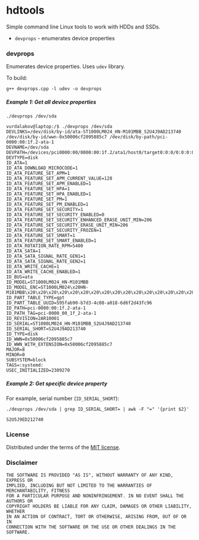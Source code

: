 # hdtools

Simple command line Linux tools to work with HDDs and SSDs.

* `devprops` - enumerates device properties

### devprops

Enumerates device properties. Uses `udev` library.

To build:

```
g++ devprops.cpp -l udev -o devprops
```

##### Example 1: Get all device properties

```
./devprops /dev/sda
```

```
vurdalakov@laptop:/$ ./devprops /dev/sda
DEVLINKS=/dev/disk/by-id/ata-ST1000LM024_HN-M101MBB_S2U4J9AD213740 /dev/disk/by-id/wwn-0x50006cf2095885c7 /dev/disk/by-path/pci-0000:00:1f.2-ata-1
DEVNAME=/dev/sda
DEVPATH=/devices/pci0000:00/0000:00:1f.2/ata1/host0/target0:0:0/0:0:0:0/block/sda
DEVTYPE=disk
ID_ATA=1
ID_ATA_DOWNLOAD_MICROCODE=1
ID_ATA_FEATURE_SET_APM=1
ID_ATA_FEATURE_SET_APM_CURRENT_VALUE=128
ID_ATA_FEATURE_SET_APM_ENABLED=1
ID_ATA_FEATURE_SET_HPA=1
ID_ATA_FEATURE_SET_HPA_ENABLED=1
ID_ATA_FEATURE_SET_PM=1
ID_ATA_FEATURE_SET_PM_ENABLED=1
ID_ATA_FEATURE_SET_SECURITY=1
ID_ATA_FEATURE_SET_SECURITY_ENABLED=0
ID_ATA_FEATURE_SET_SECURITY_ENHANCED_ERASE_UNIT_MIN=206
ID_ATA_FEATURE_SET_SECURITY_ERASE_UNIT_MIN=206
ID_ATA_FEATURE_SET_SECURITY_FROZEN=1
ID_ATA_FEATURE_SET_SMART=1
ID_ATA_FEATURE_SET_SMART_ENABLED=1
ID_ATA_ROTATION_RATE_RPM=5400
ID_ATA_SATA=1
ID_ATA_SATA_SIGNAL_RATE_GEN1=1
ID_ATA_SATA_SIGNAL_RATE_GEN2=1
ID_ATA_WRITE_CACHE=1
ID_ATA_WRITE_CACHE_ENABLED=1
ID_BUS=ata
ID_MODEL=ST1000LM024_HN-M101MBB
ID_MODEL_ENC=ST1000LM024\x20HN-M101MBB\x20\x20\x20\x20\x20\x20\x20\x20\x20\x20\x20\x20\x20\x20\x20\x20\x20\x20
ID_PART_TABLE_TYPE=gpt
ID_PART_TABLE_UUID=595fab90-b7d3-4c08-a018-6d6f2d43fc96
ID_PATH=pci-0000:00:1f.2-ata-1
ID_PATH_TAG=pci-0000_00_1f_2-ata-1
ID_REVISION=2AR10001
ID_SERIAL=ST1000LM024_HN-M101MBB_S2U4J9AD213740
ID_SERIAL_SHORT=S2U4J9AD213740
ID_TYPE=disk
ID_WWN=0x50006cf2095885c7
ID_WWN_WITH_EXTENSION=0x50006cf2095885c7
MAJOR=8
MINOR=0
SUBSYSTEM=block
TAGS=:systemd:
USEC_INITIALIZED=2309270
```

##### Example 2: Get specific device property

For example, serial number (`ID_SERIAL_SHORT`):

```
./devprops /dev/sda | grep ID_SERIAL_SHORT= | awk -F "=" '{print $2}'
```

```
S2U5J9ED212740
```

### License

Distributed under the terms of the [MIT license](https://opensource.org/licenses/MIT).

### Disclaimer

```
THE SOFTWARE IS PROVIDED "AS IS", WITHOUT WARRANTY OF ANY KIND, EXPRESS OR 
IMPLIED, INCLUDING BUT NOT LIMITED TO THE WARRANTIES OF MERCHANTABILITY, FITNESS
FOR A PARTICULAR PURPOSE AND NONINFRINGEMENT. IN NO EVENT SHALL THE AUTHORS OR
COPYRIGHT HOLDERS BE LIABLE FOR ANY CLAIM, DAMAGES OR OTHER LIABILITY, WHETHER
IN AN ACTION OF CONTRACT, TORT OR OTHERWISE, ARISING FROM, OUT OF OR IN
CONNECTION WITH THE SOFTWARE OR THE USE OR OTHER DEALINGS IN THE SOFTWARE.
```
